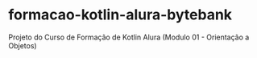 # formacao-kotlin-alura-bytebank

Projeto do Curso de Formação de Kotlin Alura (Modulo 01 - Orientação a Objetos) 
